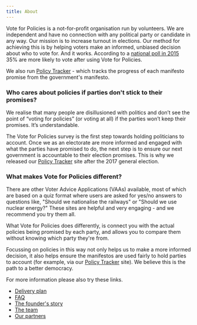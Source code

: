 ```yaml
---
title: About
---
```


Vote for Policies is a not-for-profit organisation run by volunteers. We are independent and have no connection with any political party or candidate in any way. Our mission is to increase turnout in elections. Our method for achieving this is by helping voters make an informed, unbiased decision about who to vote for. And it works. According to a [national poll in 2015](/blog/national-poll-from-tns-reveals-most-popular-policies/#impact) 35% are more likely to vote after using Vote for Policies.

We also run [Policy Tracker](https://policytracker.org.uk) - which tracks the progress of each manifesto promise from the government's manifesto.

### Who cares about policies if parties don't stick to their promises?

We realise that many people are disillusioned with politics and don’t see the point of “voting for policies” (or voting at all) if the parties won’t keep their promises. It’s understandable.

The Vote for Policies survey is the first step towards holding politicians to account. Once we as an electorate are more informed and engaged with what the parties have promised to do, the next step is to ensure our next government is accountable to their election promises. This is why we released our [Policy Tracker](https://policytracker.org.uk/) site after the 2017 general election.

### What makes Vote for Policies different?

There are other Voter Advice Applications (VAAs) available, most of which are based on a quiz format where users are asked for yes/no answers to questions like, "Should we nationalise the railways" or "Should we use nuclear energy?" These sites are helpful and very engaging - and we recommend you try them all.

What Vote for Policies does differently, is connect you with the actual policies being promised by each party, and allows you to compare them without knowing which party they're from.

Focussing on policies in this way not only helps us to make a more informed decision, it also helps ensure the manifestos are used fairly to hold parties to account (for example, via our [Policy Tracker](https://policytracker.org.uk) site). We believe this is the path to a better democracy.

For more information please also try these links.

- [Delivery plan](/about/delivery-plan/)
- [FAQ](/about/faq/)
- [The founder's story](/blog/why-i-set-up-vote-for-policies/)
- [The team](/about/team/)
- [Our partners](/about/our-partners/)
